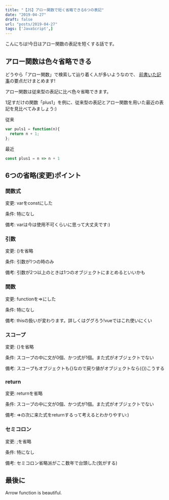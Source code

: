 ```yaml
---
title: "【JS】アロー関数で短く省略できる6つの表記"
date: "2019-04-27"
draft: false
url: "posts/2019-04-27"
tags: ['JavaScript',]
---
```


こんにちは!今日はアロー関数の表記を短くする話です。

## アロー関数は色々省略できる

どうやら「アロー関数」で検索して辿り着く人が多いようなので、
[前書いた記事](https://jsnotice.com/posts/2019-03-25)の要点だけまとめます!

アロー関数は従来型の表記に比べ色々省略できます。

1足すだけの関数「plus1」を例に、従来型の表記とアロー関数を用いた最近の表記を見比べてみましょう:)

従来
```javascript
var puls1 = function(n){
  return n + 1;
};
```
最近
```javascript
const plus1 = n => n + 1
```

## 6つの省略(変更)ポイント

### 関数式
変更: varをconstにした

条件: 特になし

備考: varは今は使用不可くらいに思って大丈夫です:)

### 引数
変更: ()を省略

条件: 引数が1つの時のみ

備考: 引数が2つ以上のときは1つのオブジェクトにまとめるといいかも

### 関数
変更: functionを=>にした

条件: 特になし

備考: thisの扱いが変わります。詳しくはググろう!vueではこれ使いにくい

### スコープ
変更: {}を省略

条件: スコープの中に文が0個、かつ式が1個。また式がオブジェクトでない

備考: スコープもオブジェクトも{}なので戻り値がオブジェクトなら({})こうする

### return
変更: returnを省略

条件: スコープの中に文が0個、かつ式が1個。また式がオブジェクトでない

備考: =>の次に来た式をreturnするって考えるとわかりやすい:)

### セミコロン
変更: ;を省略

条件: 特になし

備考: セミコロン省略派がここ数年で台頭した(気がする)

## 最後に
Arrow function is beautiful.
